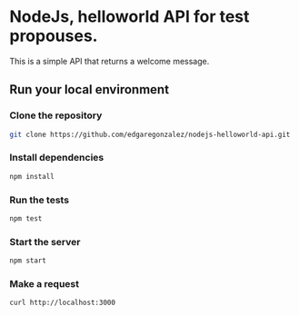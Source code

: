 # NodeJs, helloworld API for test propouses.

This is a simple API that returns a welcome message.

## Run your local environment

### Clone the repository ####
```bash  
git clone https://github.com/edgaregonzalez/nodejs-helloworld-api.git
```

### Install dependencies
```bash
npm install
```

### Run the tests
```bash
npm test
```

### Start the server
```bash
npm start
```

### Make a request
```bash
curl http://localhost:3000
```
